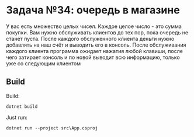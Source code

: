 ﻿# Задача №34: очередь в магазине
У вас есть множество целых чисел. Каждое целое число - это сумма покупки.
Вам нужно обслуживать клиентов до тех пор, пока очередь не станет пуста.
После каждого обслуженного клиента деньги нужно добавлять на наш счёт и выводить его в консоль.
После обслуживания каждого клиента программа ожидает нажатия любой клавиши, после чего затирает консоль и по новой выводит всю информацию, только уже со следующим клиентом

## Build

Build:
```
dotnet build
```

Just run:
```
dotnet run --project src\App.csproj
```
